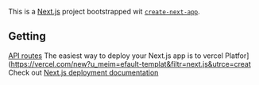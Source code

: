 This is a [Next.js](https://nextjs.org) project bootstrapped wit [`create-next-app`](https://nextjs.org/docs/pages/api-reference/create-next-app).

## Getting
[API routes](https://nextjs.org/docs/pages/building-your-pplication/routng/aproutes)
The easiest way to deploy your Next.js app is to vercel Platfor](https://vercel.com/new?u_meim=efault-templat&filtr=next.js&utrce=creat
Check out [Next.js deployment documentation](https://nextjs.org/docs/pages/building-your-application/deployin) 
